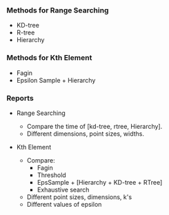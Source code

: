 ### Methods for Range Searching
- KD-tree
- R-tree
- Hierarchy

### Methods for Kth Element
- Fagin
- Epsilon Sample + Hierarchy

### Reports
- Range Searching
    - Compare the time of [kd-tree, rtree, Hierarchy].
    - Different dimensions, point sizes, widths.

- Kth Element
    - Compare:
        - Fagin
        - Threshold
        - EpsSample + [Hierarchy + KD-tree + RTree]
        - Exhaustive search
    - Different point sizes, dimensions, k's
    - Different values of epsilon